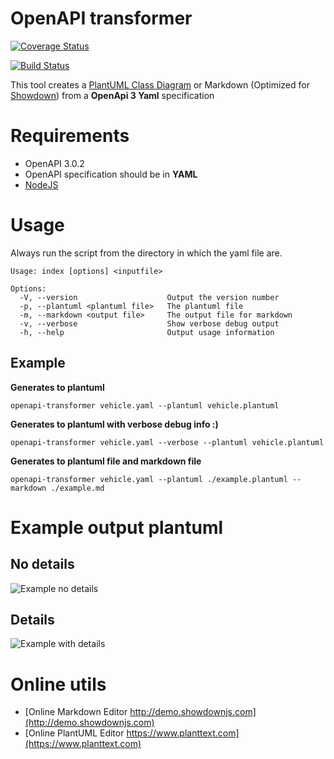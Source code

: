 # OpenAPI transformer

[![Coverage Status](https://coveralls.io/repos/github/armand-janssen/openapi-transformer/badge.svg?branch=master)](https://coveralls.io/github/armand-janssen/openapi-transformer?branch=master)

[![Build Status](https://travis-ci.org/armand-janssen/openapi-transformer.svg?branch=master)](https://travis-ci.org/armand-janssen/openapi-transformer)

This tool creates a [PlantUML Class Diagram](http://plantuml.com/class-diagram) or Markdown (Optimized for [Showdown](http://showdownjs.com)) from a **OpenApi 3 Yaml** specification

# Requirements
- OpenAPI 3.0.2
- OpenAPI specification should be in **YAML**
- [NodeJS](http://nodejs.org)

# Usage
Always run the script from the directory in which the yaml file are.
```
Usage: index [options] <inputfile>

Options:
  -V, --version                    Output the version number
  -p, --plantuml <plantuml file>   The plantuml file
  -m, --markdown <output file>     The output file for markdown
  -v, --verbose                    Show verbose debug output
  -h, --help                       Output usage information
```

## Example
**Generates to plantuml**
```
openapi-transformer vehicle.yaml --plantuml vehicle.plantuml
```
**Generates to plantuml with verbose debug info :)**
```
openapi-transformer vehicle.yaml --verbose --plantuml vehicle.plantuml
```

**Generates to plantuml file and markdown file**
```
openapi-transformer vehicle.yaml --plantuml ./example.plantuml --markdown ./example.md
```
# Example output plantuml

## No details
![Example no details](https://raw.githubusercontent.com/armand-janssen/openapi-transformer/master/example/example-no-details.png)

## Details
![Example with details](https://raw.githubusercontent.com/armand-janssen/openapi-transformer/master/example/example-details.png)

# Online utils
- [Online Markdown Editor http://demo.showdownjs.com](http://demo.showdownjs.com)
- [Online PlantUML Editor https://www.planttext.com](https://www.planttext.com)